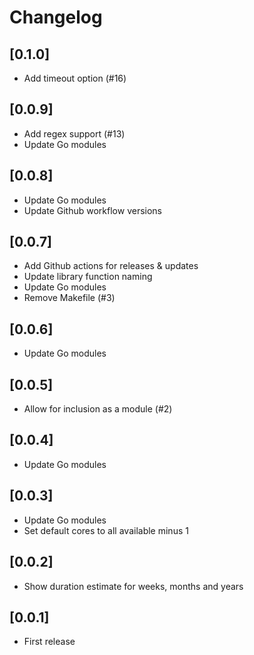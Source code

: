 # Changelog

## [0.1.0]

- Add timeout option (#16)


## [0.0.9]

- Add regex support (#13)
- Update Go modules


## [0.0.8]

- Update Go modules
- Update Github workflow versions


## [0.0.7]

- Add Github actions for releases & updates
- Update library function naming
- Update Go modules
- Remove Makefile (#3)


## [0.0.6]

- Update Go modules


## [0.0.5]

- Allow for inclusion as a module (#2)


## [0.0.4]

- Update Go modules


## [0.0.3]

- Update Go modules
- Set default cores to all available minus 1


## [0.0.2]

- Show duration estimate for weeks, months and years


## [0.0.1]

- First release
